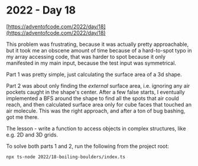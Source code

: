 # 2022 - Day 18

[https://adventofcode.com/2022/day/18](https://adventofcode.com/2022/day/18)

This problem was frustrating, because it was actually pretty approachable,
but it took me an obscene amount of time because of a hard-to-spot typo in
my array accessing code, that was harder to spot because it only manifested
in my main input, because the test input was symmetrical.

Part 1 was pretty simple, just calculating the surface area of a 3d shape.

Part 2 was about only finding the _external_ surface area, i.e. ignoring
any air pockets caught in the shape's center. After a few false starts,
I eventually implemented a BFS around the shape to find all the spots that
air could reach, and then calculated surface area only for cube faces that
touched an air molecule. This was the right approach, and after a ton of
bug bashing, got me there.

The lesson - write a function to access objects in complex structures, like
e.g. 2D and 3D grids.

To solve both parts 1 and 2, run the following from the project root:

```sh
npx ts-node 2022/18-boiling-boulders/index.ts
```
